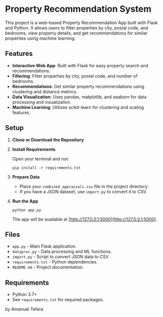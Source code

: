 # Property Recommendation System

This project is a web-based Property Recommendation App built with Flask and Python. It allows users to filter properties by city, postal code, and bedrooms, view property details, and get recommendations for similar properties using machine learning.

## Features

- **Interactive Web App**: Built with Flask for easy property search and recommendations.
- **Filtering**: Filter properties by city, postal code, and number of bedrooms.
- **Recommendations**: Get similar property recommendations using clustering and distance metrics.
- **Data Visualization**: Uses pandas, matplotlib, and seaborn for data processing and visualization.
- **Machine Learning**: Utilizes scikit-learn for clustering and scaling features.

## Setup

1. **Clone or Download the Repository**

2. **Install Requirements**

   Open your terminal and run:
   ```
   pip install -r requirements.txt
   ```

3. **Prepare Data**

   - Place your `combined_appraisals.csv` file in the project directory.
   - If you have a JSON dataset, use `import.py` to convert it to CSV.

4. **Run the App**

   ```
   python app.py
   ```

   The app will be available at [http://127.0.0.1:5000](http://127.0.0.1:5000).

## Files

- `app.py` - Main Flask application.
- `dataproc.py` - Data processing and ML functions.
- `import.py` - Script to convert JSON data to CSV.
- `requirements.txt` - Python dependencies.
- `README.md` - Project documentation.

## Requirements

- Python 3.7+
- See `requirements.txt` for required packages.

by Amanuel Tefera
